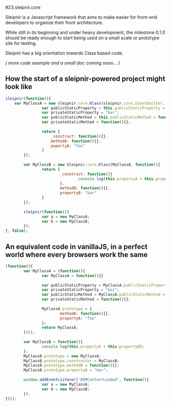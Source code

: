 #23.sleipnir.core

Sleipnir is a Javascript framework that aims to make easier for front-end developers to organize their front architecture.

While still in its beginning and under heavy development, the milestone 0.1.0 should be ready enough to start being used on a small scale or prototype site for testing.

Sleipnir has a big orientation towards Class based code.


*( more code example and a small doc coming soon... )*


## How the start of a sleipnir-powered project might look like
```javascript
sleipnir(function(){
  	var MyClassA = new sleipnir.core.Klass(sleipnir.core.EventEmitter, function(_){
				var publicStaticProperty = this.publicStaticProperty = "foo";
				var privateStaticProperty = "bar";
				var publicStaticMethod = this.publicStaticMethod = function(){};
				var privateStaticMethod = function(){};
				
				return {
					_construct: function(){},
					methodA: function(){},
					popertyA: "foo"
				}
		});
		
		var MyClassB = new Sleipnir.core.Klass(MyClassA, function(){
				return {
						_construct: function(){
								console.log(this.propertyA + this.propertyB)
						},
						methodB: function(){},
						propertyB: "bar"
				}
		});
		
		sleipnir(function(){
				var a = new MyClassA;
				var b = new MyClassB;
		});
}, false);
```

## An equivalent code in vanillaJS, in a perfect world where every browsers work the same
```javascript
(function(){
		var MyClassA = (function(){
				var MyClassA = function(){}
				
				var publicStaticProperty = MyClassA.publicStaticProperty = "foo";
				var privateStaticProperty = "bar";
				var publicStaticMethod = MyClassA.publicStaticMethod = function(){};
				var privateStaticMethod = function(){};
				
				MyClassA.prototype = {
						methodA: function(){},
						propertyA: "foo"
				};
				return MyClassA;
		}());
		
		var MyClassB = function(){
				console.log(this.propertyA + this.propertyB);
		};
		MyClassB.prototype = new MyClassA;
		MyClassB.prototype.constructor = MyClassB;
		MyClassB.prototype.methodB = function(){};
		MyClassB.prototype.propertyB = "bar";
		
		window.addEventListener('DOMContentLoaded', function(){
				var a = new MyClassA;
				var b = new MyClassB;
		});
}());
```